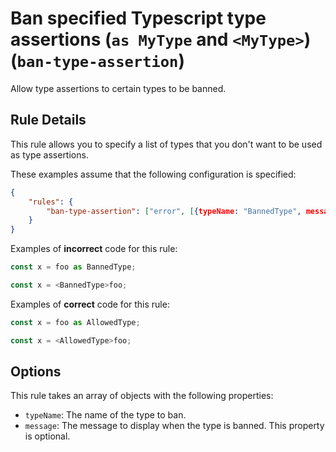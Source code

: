 # Ban specified Typescript type assertions (`as MyType` and `<MyType>`) (`ban-type-assertion`)

Allow type assertions to certain types to be banned.

## Rule Details

This rule allows you to specify a list of types that you don't want to be used as type assertions.

These examples assume that the following configuration is specified:

```json
{
    "rules": {
        "ban-type-assertion": ["error", [{typeName: "BannedType", message: "Do not coerce to BannedType. Instead use the constructor createBannedType"}]]
    }
}
```

Examples of **incorrect** code for this rule:

```typescript
const x = foo as BannedType;
```

```typescript
const x = <BannedType>foo;
```

Examples of **correct** code for this rule:

```typescript
const x = foo as AllowedType;
```

```typescript
const x = <AllowedType>foo;
```

## Options

This rule takes an array of objects with the following properties:
- `typeName`: The name of the type to ban.
- `message`: The message to display when the type is banned. This property is optional.
